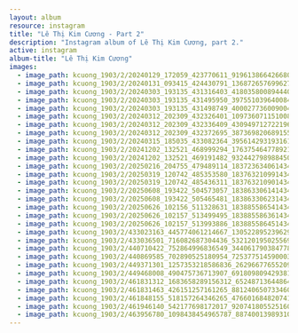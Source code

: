 ```yaml
---
layout: album
resource: instagram
title: "Lê Thị Kim Cương - Part 2"
description: "Instagram album of Lê Thị Kim Cương, part 2."
active: instagram
album-title: "Lê Thị Kim Cương"
images:
  - image_path: kcuong_1903/2/20240129_172059_423770611_919613866426680_403615111005510517_n.jpg
  - image_path: kcuong_1903/2/20240131_093415_424430791_1368726576996279_2284393347717383102_n.jpg
  - image_path: kcuong_1903/2/20240303_193135_431316403_418035800894440_8385386326709729129_n.jpg
  - image_path: kcuong_1903/2/20240303_193135_431495950_397551039640084_5935809314426581568_n.jpg
  - image_path: kcuong_1903/2/20240303_193135_431498749_400027736009004_6661804110657637715_n.jpg
  - image_path: kcuong_1903/2/20240312_202309_432326401_1097360711510083_4255373206905893719_n.jpg
  - image_path: kcuong_1903/2/20240312_202309_432336409_430949712722196_8924847578655700984_n.jpg
  - image_path: kcuong_1903/2/20240312_202309_432372695_387369820689155_1370353625623027478_n.jpg
  - image_path: kcuong_1903/2/20240315_185035_433082364_395614293193161_3393672851353555216_n.jpg
  - image_path: kcuong_1903/2/20241202_132521_468999294_1763754647789214_2776995774580004347_n.jpg
  - image_path: kcuong_1903/2/20241202_132521_469191482_932442798988450_7044304230531053385_n.jpg
  - image_path: kcuong_1903/2/20250216_204755_479489114_18372363406143480_3055937613745469197_n.jpg
  - image_path: kcuong_1903/2/20250319_120742_485353580_18376321099143480_603461281638766635_n.jpg
  - image_path: kcuong_1903/2/20250319_120742_485436311_18376321090143480_1214453782288146031_n.jpg
  - image_path: kcuong_1903/2/20250608_193422_504573057_18386330614143480_4700676344018150733_n.jpg
  - image_path: kcuong_1903/2/20250608_193422_505465481_18386330623143480_2314986845968428949_n.jpg
  - image_path: kcuong_1903/2/20250626_102156_511328631_18388558654143480_5446537178550223171_n.jpg
  - image_path: kcuong_1903/2/20250626_102157_513499495_18388558636143480_727644235926071634_n.jpg
  - image_path: kcuong_1903/2/20250626_102157_513993886_18388558645143480_4638907859039337336_n.jpg
  - image_path: kcuong_1903/2/433023163_445774061214667_1305228952396294278_n.jpg
  - image_path: kcuong_1903/2/433036501_716082687304436_532120195025569784_n.jpg
  - image_path: kcuong_1903/2/440710422_752864996836549_3440617903847784582_n.jpg
  - image_path: kcuong_1903/2/440869585_702890525180954_7253775145900036535_n.jpg
  - image_path: kcuong_1903/2/449371301_1257353218586836_2629667765520983652_n.jpg
  - image_path: kcuong_1903/2/449468008_490475736713907_6918098094293817368_n.jpg
  - image_path: kcuong_1903/2/461831312_1683658289156312_6524871364486450839_n.jpg
  - image_path: kcuong_1903/2/461831463_426151257161265_8812406507334602540_n.jpg
  - image_path: kcuong_1903/2/461848155_518157264346265_476601684820741999_n.jpg
  - image_path: kcuong_1903/2/461946140_542177698172017_9207418055251600096_n.jpg
  - image_path: kcuong_1903/2/463956780_1098438454965787_8874001398931081941_n.jpg
---
```

